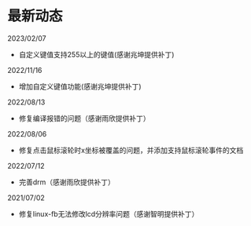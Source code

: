 # 最新动态

2023/02/07
  * 自定义键值支持255以上的键值(感谢兆坤提供补丁)

2022/11/16
  * 增加自定义键值功能(感谢兆坤提供补丁)

2022/08/13
  * 修复编译报错的问题（感谢雨欣提供补丁）

2022/08/06
  * 修复点击鼠标滚轮时x坐标被覆盖的问题，并添加支持鼠标滚轮事件的文档

2022/07/12
  * 完善drm（感谢雨欣提供补丁）

2021/07/02
 * 修复linux-fb无法修改lcd分辨率问题（感谢智明提供补丁）
